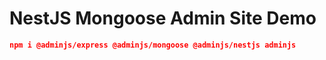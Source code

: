 # NestJS Mongoose Admin Site Demo

```json
npm i @adminjs/express @adminjs/mongoose @adminjs/nestjs adminjs
```
